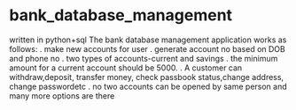 # bank_database_management

written in python+sql
The bank database management application works as follows:
. make new accounts for user
. generate account no based on DOB and phone no
. two types of accounts-current and savings
. the minimum amount for a current account should be 5000.
. A customer can withdraw,deposit, transfer money, check passbook status,change address, change passwordetc
. no two accounts can be opened by same person
and many more options are there 
